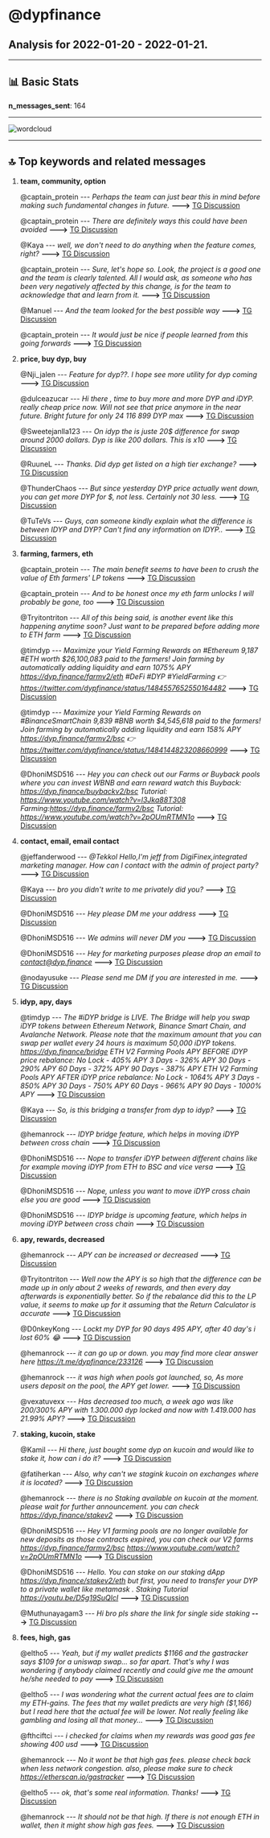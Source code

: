 # **@dypfinance**
 ## Analysis for **2022-01-20** - **2022-01-21**.

---

## 📊 **Basic Stats**

**n_messages_sent**: 164

---
![wordcloud](dypfinance_1Days_wordcloud.png)

---


## 🔝 **Top keywords and related messages**

1. **team, community, option**

    @captain_protein --- *Perhaps the team can just bear this in mind before making such fundamental changes in future.* **--->** [TG Discussion](https://t.me/dypfinance/241574)

    @captain_protein --- *There are definitely ways this could have been avoided* **--->** [TG Discussion](https://t.me/dypfinance/241608)

    @Kaya --- *well, we don't need to do anything when the feature comes, right?* **--->** [TG Discussion](https://t.me/dypfinance/241465)

    @captain_protein --- *Sure, let's hope so. Look, the project is a good one and the team is clearly talented. All I would ask, as someone who has been very negatively affected by this change, is for the team to acknowledge that and learn from it.* **--->** [TG Discussion](https://t.me/dypfinance/241618)

    @Manuel --- *And the team looked for the best possible way* **--->** [TG Discussion](https://t.me/dypfinance/241585)

    @captain_protein --- *It would just be nice if people learned from this going forwards* **--->** [TG Discussion](https://t.me/dypfinance/241607)

2. **price, buy dyp, buy**

    @Nji_jalen --- *Feature for dyp??. I hope see more utility for dyp coming* **--->** [TG Discussion](https://t.me/dypfinance/241829)

    @dulceazucar --- *Hi there , time to buy more and more DYP and iDYP. really cheap price now. Will not see that price anymore in the near future. Bright future for only 24 116 899 DYP max* **--->** [TG Discussion](https://t.me/dypfinance/241520)

    @Sweetejanlla123 --- *On idyp the is juste 20$ difference for swap around 2000 dollars.   Dyp is like 200 dollars. This is x10* **--->** [TG Discussion](https://t.me/dypfinance/241896)

    @RuuneL --- *Thanks. Did dyp get listed on a high tier exchange?* **--->** [TG Discussion](https://t.me/dypfinance/241518)

    @ThunderChaos --- *But since yesterday DYP price actually went down, you can get more DYP for $, not less. Certainly not 30 less.* **--->** [TG Discussion](https://t.me/dypfinance/241339)

    @TuTeVs --- *Guys, can someone kindly explain what the difference is between IDYP and DYP? Can't find any information on IDYP..* **--->** [TG Discussion](https://t.me/dypfinance/241853)

3. **farming, farmers, eth**

    @captain_protein --- *The main benefit seems to have been to crush the value of Eth farmers' LP tokens* **--->** [TG Discussion](https://t.me/dypfinance/241567)

    @captain_protein --- *And to be honest once my eth farm unlocks I will probably be gone, too* **--->** [TG Discussion](https://t.me/dypfinance/241599)

    @Tryitontriton --- *All of this being said, is another event like this happening anytime soon? Just want to be prepared before adding more to ETH farm* **--->** [TG Discussion](https://t.me/dypfinance/241621)

    @timdyp --- *Maximize your Yield Farming Rewards on #Ethereum 9,187 #ETH worth $26,100,083 paid to the farmers!  Join farming by automatically adding liquidity and earn 1075% APY https://dyp.finance/farmv2/eth  #DeFi #DYP #YieldFarming  👉https://twitter.com/dypfinance/status/1484557652550164482* **--->** [TG Discussion](https://t.me/dypfinance/241879)

    @timdyp --- *Maximize your Yield Farming Rewards on #BinanceSmartChain 9,839 #BNB worth $4,545,618 paid to the farmers!  Join farming by automatically adding liquidity and earn 158% APY https://dyp.finance/farmv2/bsc  👉https://twitter.com/dypfinance/status/1484144823208660999* **--->** [TG Discussion](https://t.me/dypfinance/241511)

    @DhoniMSD516 --- *Hey you can check out our Farms or Buyback pools where you can invest WBNB and earn reward watch this Buyback: https://dyp.finance/buybackv2/bsc Tutorial: https://www.youtube.com/watch?v=l3Jka88T308  Farming:https://dyp.finance/farmv2/bsc Tutorial: https://www.youtube.com/watch?v=2pOUmRTMN1o* **--->** [TG Discussion](https://t.me/dypfinance/241890)

4. **contact, email, email contact**

    @jeffanderwood --- *@Tekkol Hello,I'm jeff from DigiFinex,integrated marketing manager. How can I contact with the admin of project party?* **--->** [TG Discussion](https://t.me/dypfinance/241412)

    @Kaya --- *bro you didn't write to me privately did you?* **--->** [TG Discussion](https://t.me/dypfinance/241447)

    @DhoniMSD516 --- *Hey please DM me your address* **--->** [TG Discussion](https://t.me/dypfinance/241816)

    @DhoniMSD516 --- *We admins will never DM you* **--->** [TG Discussion](https://t.me/dypfinance/241449)

    @DhoniMSD516 --- *Hey for marketing purposes please drop an email to contact@dyp.finance* **--->** [TG Discussion](https://t.me/dypfinance/241414)

    @nodayusuke --- *Please send me DM if you are interested in me.* **--->** [TG Discussion](https://t.me/dypfinance/241337)

5. **idyp, apy, days**

    @timdyp --- *The #iDYP bridge is LIVE. The Bridge will help you swap iDYP tokens between Ethereum Network, Binance Smart Chain, and Avalanche Network. Please note that the maximum amount that you can swap per wallet every 24 hours is maximum 50,000 iDYP tokens. https://dyp.finance/bridge   ETH V2 Farming Pools APY BEFORE iDYP price rebalance:  No Lock - 405% APY  3 Days - 326% APY 30 Days - 290% APY 60 Days - 372% APY 90 Days - 387% APY  ETH V2 Farming Pools APY AFTER iDYP price rebalance:  No Lock - 1064% APY  3 Days - 850% APY 30 Days - 750% APY 60 Days - 966% APY 90 Days - 1000% APY* **--->** [TG Discussion](https://t.me/dypfinance/241563)

    @Kaya --- *So, is this bridging a transfer from dyp to idyp?* **--->** [TG Discussion](https://t.me/dypfinance/241469)

    @hemanrock --- *IDYP bridge feature, which helps in moving iDYP between cross chain* **--->** [TG Discussion](https://t.me/dypfinance/241570)

    @DhoniMSD516 --- *Nope to transfer iDYP between different chains like for example moving iDYP from ETH to BSC and vice versa* **--->** [TG Discussion](https://t.me/dypfinance/241470)

    @DhoniMSD516 --- *Nope, unless you want to move iDYP cross chain else you are good* **--->** [TG Discussion](https://t.me/dypfinance/241466)

    @DhoniMSD516 --- *IDYP bridge is upcoming feature, which helps in moving iDYP between cross chain* **--->** [TG Discussion](https://t.me/dypfinance/241463)

6. **apy, rewards, decreased**

    @hemanrock --- *APY can be increased or decreased* **--->** [TG Discussion](https://t.me/dypfinance/241645)

    @Tryitontriton --- *Well now the APY is so high that the difference can be made up in only about 2 weeks of rewards, and then every day afterwards is exponentially better. So if the rebalance did this to the LP value, it seems to make up for it assuming that the Return Calculator is accurate* **--->** [TG Discussion](https://t.me/dypfinance/241571)

    @D0nkeyKong --- *Lockt my DYP for 90 days 495 APY, after 40 day's i lost 60% 😂* **--->** [TG Discussion](https://t.me/dypfinance/241315)

    @hemanrock --- *it can go up or down. you may find more clear answer here https://t.me/dypfinance/233126* **--->** [TG Discussion](https://t.me/dypfinance/241340)

    @hemanrock --- *it was high when pools got launched, so, As more users deposit on the pool, the APY get lower.* **--->** [TG Discussion](https://t.me/dypfinance/241644)

    @vexatuvexx --- *Has decreased too much, a week ago was like 200/300% APY with 1.300.000 dyp locked and now with 1.419.000 has 21.99% APY?* **--->** [TG Discussion](https://t.me/dypfinance/241820)

7. **staking, kucoin, stake**

    @Kamil --- *Hi there,  just bought some dyp on kucoin and would like to stake it,  how can i do it?* **--->** [TG Discussion](https://t.me/dypfinance/241747)

    @fatiherkan --- *Also, why can't we stagink kucoin on exchanges where it is located?* **--->** [TG Discussion](https://t.me/dypfinance/241632)

    @hemanrock --- *there is no Staking available on kucoin at the moment. please wait for further announcement.  you can check https://dyp.finance/stakev2* **--->** [TG Discussion](https://t.me/dypfinance/241637)

    @DhoniMSD516 --- *Hey V1 farming pools are no longer available for new deposits as those contracts expired, you can check our V2 farms  https://dyp.finance/farmv2/bsc https://www.youtube.com/watch?v=2pOUmRTMN1o* **--->** [TG Discussion](https://t.me/dypfinance/241440)

    @DhoniMSD516 --- *Hello. You can stake on our staking dApp https://dyp.finance/stakev2/eth but first, you need to transfer your DYP to a private wallet like metamask .  Staking Tutorial https://youtu.be/D5g19SuQlcI* **--->** [TG Discussion](https://t.me/dypfinance/241748)

    @Muthunayagam3 --- *Hi bro pls share the link for single side staking* **--->** [TG Discussion](https://t.me/dypfinance/241526)

8. **fees, high, gas**

    @eltho5 --- *Yeah, but if my wallet predicts $1166 and the gastracker says $109 for a uniswap swap... so far apart. That's why I was wondering if anybody claimed recently and could give me the amount he/she needed to pay* **--->** [TG Discussion](https://t.me/dypfinance/241686)

    @eltho5 --- *I was wondering what the current actual fees are to claim my ETH-gains. The fees that my wallet predicts are very high ($1,166) but I read here that the actual fee will be lower. Not really feeling like gambling and losing all that money...* **--->** [TG Discussion](https://t.me/dypfinance/241675)

    @fthciftci --- *i checked for claims when my rewards was good gas fee showing 400 usd* **--->** [TG Discussion](https://t.me/dypfinance/241652)

    @hemanrock --- *No it wont be that high gas fees. please check back when less network congestion.  also, please make sure to check https://etherscan.io/gastracker* **--->** [TG Discussion](https://t.me/dypfinance/241679)

    @eltho5 --- *ok, that's some real information. Thanks!* **--->** [TG Discussion](https://t.me/dypfinance/241692)

    @hemanrock --- *It should not be that high. If there is not enough ETH in wallet, then it might show high gas fees.* **--->** [TG Discussion](https://t.me/dypfinance/241655)

